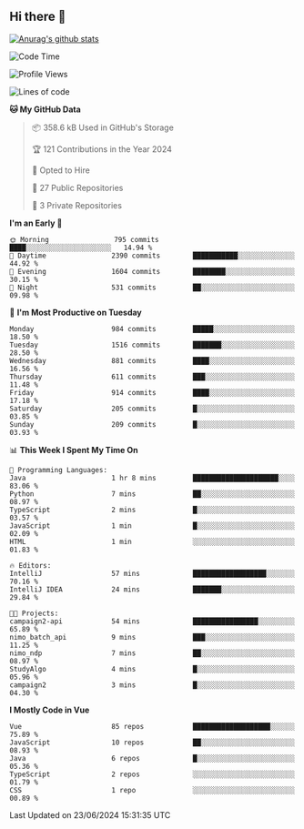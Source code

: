 ## Hi there 👋

[![Anurag's github stats](https://github-readme-stats.vercel.app/api?username=Songwonseok)](https://github.com/anuraghazra/github-readme-stats)



<!--START_SECTION:waka-->
![Code Time](http://img.shields.io/badge/Code%20Time-2%2C864%20hrs-blue)

![Profile Views](http://img.shields.io/badge/Profile%20Views-0-blue)

![Lines of code](https://img.shields.io/badge/From%20Hello%20World%20I%27ve%20Written-34.8%20million%20lines%20of%20code-blue)

**🐱 My GitHub Data** 

> 📦 358.6 kB Used in GitHub's Storage 
 > 
> 🏆 121 Contributions in the Year 2024
 > 
> 💼 Opted to Hire
 > 
> 📜 27 Public Repositories 
 > 
> 🔑 3 Private Repositories 
 > 
**I'm an Early 🐤** 

```text
🌞 Morning                795 commits         ████░░░░░░░░░░░░░░░░░░░░░   14.94 % 
🌆 Daytime                2390 commits        ███████████░░░░░░░░░░░░░░   44.92 % 
🌃 Evening                1604 commits        ████████░░░░░░░░░░░░░░░░░   30.15 % 
🌙 Night                  531 commits         ██░░░░░░░░░░░░░░░░░░░░░░░   09.98 % 
```
📅 **I'm Most Productive on Tuesday** 

```text
Monday                   984 commits         █████░░░░░░░░░░░░░░░░░░░░   18.50 % 
Tuesday                  1516 commits        ███████░░░░░░░░░░░░░░░░░░   28.50 % 
Wednesday                881 commits         ████░░░░░░░░░░░░░░░░░░░░░   16.56 % 
Thursday                 611 commits         ███░░░░░░░░░░░░░░░░░░░░░░   11.48 % 
Friday                   914 commits         ████░░░░░░░░░░░░░░░░░░░░░   17.18 % 
Saturday                 205 commits         █░░░░░░░░░░░░░░░░░░░░░░░░   03.85 % 
Sunday                   209 commits         █░░░░░░░░░░░░░░░░░░░░░░░░   03.93 % 
```


📊 **This Week I Spent My Time On** 

```text
💬 Programming Languages: 
Java                     1 hr 8 mins         █████████████████████░░░░   83.06 % 
Python                   7 mins              ██░░░░░░░░░░░░░░░░░░░░░░░   08.97 % 
TypeScript               2 mins              █░░░░░░░░░░░░░░░░░░░░░░░░   03.57 % 
JavaScript               1 min               █░░░░░░░░░░░░░░░░░░░░░░░░   02.09 % 
HTML                     1 min               ░░░░░░░░░░░░░░░░░░░░░░░░░   01.83 % 

🔥 Editors: 
IntelliJ                 57 mins             ██████████████████░░░░░░░   70.16 % 
IntelliJ IDEA            24 mins             ███████░░░░░░░░░░░░░░░░░░   29.84 % 

🐱‍💻 Projects: 
campaign2-api            54 mins             ████████████████░░░░░░░░░   65.89 % 
nimo_batch_api           9 mins              ███░░░░░░░░░░░░░░░░░░░░░░   11.25 % 
nimo_ndp                 7 mins              ██░░░░░░░░░░░░░░░░░░░░░░░   08.97 % 
StudyAlgo                4 mins              █░░░░░░░░░░░░░░░░░░░░░░░░   05.96 % 
campaign2                3 mins              █░░░░░░░░░░░░░░░░░░░░░░░░   04.30 % 
```

**I Mostly Code in Vue** 

```text
Vue                      85 repos            ███████████████████░░░░░░   75.89 % 
JavaScript               10 repos            ██░░░░░░░░░░░░░░░░░░░░░░░   08.93 % 
Java                     6 repos             █░░░░░░░░░░░░░░░░░░░░░░░░   05.36 % 
TypeScript               2 repos             ░░░░░░░░░░░░░░░░░░░░░░░░░   01.79 % 
CSS                      1 repo              ░░░░░░░░░░░░░░░░░░░░░░░░░   00.89 % 
```




 Last Updated on 23/06/2024 15:31:35 UTC
<!--END_SECTION:waka-->
